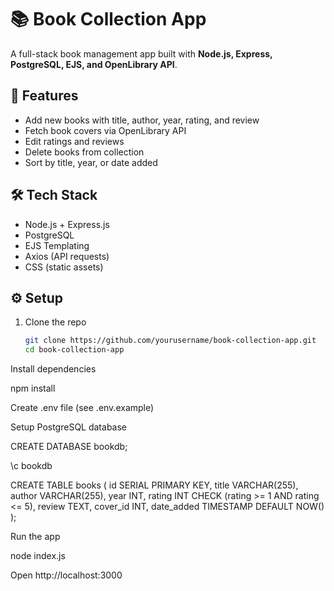 # 📚 Book Collection App  

A full-stack book management app built with **Node.js, Express, PostgreSQL, EJS, and OpenLibrary API**.  

## 🚀 Features
- Add new books with title, author, year, rating, and review  
- Fetch book covers via OpenLibrary API  
- Edit ratings and reviews  
- Delete books from collection  
- Sort by title, year, or date added  

## 🛠️ Tech Stack
- Node.js + Express.js  
- PostgreSQL  
- EJS Templating  
- Axios (API requests)  
- CSS (static assets)  

## ⚙️ Setup
1. Clone the repo  
   ```bash
   git clone https://github.com/yourusername/book-collection-app.git
   cd book-collection-app
Install dependencies

npm install

Create .env file (see .env.example)

Setup PostgreSQL database

CREATE DATABASE bookdb;

\c bookdb

CREATE TABLE books (
  id SERIAL PRIMARY KEY,
  title VARCHAR(255),
  author VARCHAR(255),
  year INT,
  rating INT CHECK (rating >= 1 AND rating <= 5),
  review TEXT,
  cover_id INT,
  date_added TIMESTAMP DEFAULT NOW()
);


Run the app

node index.js

Open http://localhost:3000

